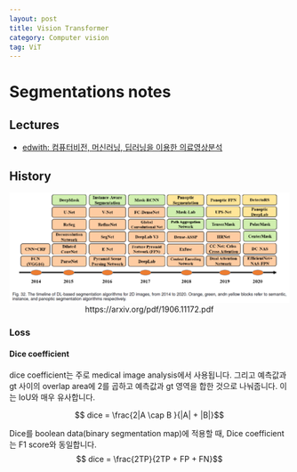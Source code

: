 ```yaml
---
layout: post
title: Vision Transformer
category: Computer vision
tag: ViT
---
```


# Segmentations notes

## Lectures 
* [edwith: 컴퓨터비전, 머신러닝, 딥러닝을 이용한 의료영상분석](https://www.edwith.org/medical-20200327/lecture/63166/)


## History

<p><center>
<img src='./figs/segmentations.png' width=800>
<br>https://arxiv.org/pdf/1906.11172.pdf
</p></center>




### Loss

#### Dice coefficient

dice coefficient는 주로 medical image analysis에서 사용됩니다. 그리고 예측값과 gt 사이의 overlap area에 2를 곱하고 예측값과 gt 영역을 합한 것으로 나눠줍니다. 이는 IoU와 매우 유사합니다.

$$ dice = \frac{2|A \cap B }{|A| + |B|}$$
 
Dice를 boolean data(binary segmentation map)에 적용할 때, Dice coefficient는 F1 score와 동일합니다.
$$ dice = \frac{2TP}{2TP + FP + FN}$$
